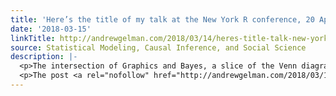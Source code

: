 ```yaml
---
title: 'Here’s the title of my talk at the New York R conference, 20 Apr 2018:'
date: '2018-03-15'
linkTitle: http://andrewgelman.com/2018/03/14/heres-title-talk-new-york-r-conference-20-apr-2018/
source: Statistical Modeling, Causal Inference, and Social Science
description: |-
  <p>The intersection of Graphics and Bayes, a slice of the Venn diagram that&#8217;s a lot more crowded than you might realize And here are some relevant papers: [2003] A Bayesian formulation of exploratory data analysis and goodness-of-fit testing. {\em International Statistical Review} {\bf 71}, 369&#8211;382. (Andrew Gelman) [2004] Exploratory data analysis for complex models (with [&#8230;]</p>
  <p>The post <a rel="nofollow" href="http://andrewgelman.com/2018/03/14/heres-title-talk-new-york-r-
---
```


